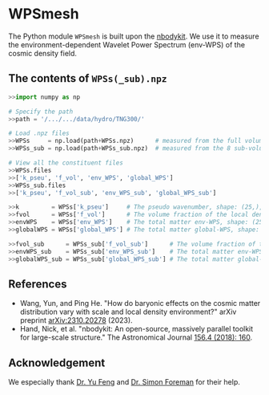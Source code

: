 # WPSmesh
The Python module `WPSmesh` is built upon the [nbodykit](https://nbodykit.readthedocs.io/en/latest/). We use it to measure the environment-dependent Wavelet Power Spectrum (env-WPS) of the cosmic density field. 

## The contents of `WPSs(_sub).npz`
```Python
>>import numpy as np

# Specify the path
>>path = '/.../.../data/hydro/TNG300/'

# Load .npz files
>>WPSs     = np.load(path+WPSs.npz)      # measured from the full volume
>>WPSs_sub = np.load(path+WPSs_sub.npz)  # measured from the 8 sub-volumes

# View all the constituent files
>>WPSs.files
>>['k_pseu', 'f_vol', 'env_WPS', 'global_WPS']
>>WPSs_sub.files
>>['k_pseu', 'f_vol_sub', 'env_WPS_sub', 'global_WPS_sub']

>>k         = WPSs['k_pseu']     # The pseudo wavenumber, shape: (25,), unit: h/Mpc
>>fvol      = WPSs['f_vol']      # The volume fraction of the local density environment, shape: (8,)
>>envWPS    = WPSs['env_WPS']    # The total matter env-WPS, shape: (25,8), unit: (Mpc/h)^3
>>globalWPS = WPSs['global_WPS'] # The total matter global-WPS, shape: (25,), unit: (Mpc/h)^3

>>fvol_sub      = WPSs_sub['f_vol_sub']      # The volume fraction of the local density environment, shape: (8,8)
>>envWPS_sub    = WPSs_sub['env_WPS_sub']    # The total matter env-WPS, shape: (25,8,8), unit: (Mpc/h)^3
>>globalWPS_sub = WPSs_sub['global_WPS_sub'] # The total matter global-WPS, shape: (25,8), unit: (Mpc/h)^3
```

## References

- Wang, Yun, and Ping He. "How do baryonic effects on the cosmic matter distribution vary with scale and local density environment?" 	arXiv preprint [arXiv:2310.20278](https://ui.adsabs.harvard.edu/abs/2023arXiv231020278W/abstract) (2023). 
- Hand, Nick, et al. "nbodykit: An open-source, massively parallel toolkit for large-scale structure." The Astronomical Journal [156.4 (2018): 160](https://iopscience.iop.org/article/10.3847/1538-3881/aadae0/meta).

## Acknowledgement

We especially thank [Dr. Yu Feng](https://github.com/rainwoodman) and [Dr. Simon Foreman](https://github.com/sjforeman) for their help.
